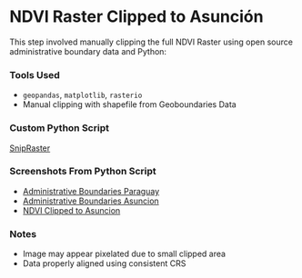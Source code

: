 # NDVI Raster Clipped to Asunción

This step involved manually clipping the full NDVI Raster using open source administrative boundary data and Python:

### Tools Used
- `geopandas`, `matplotlib`, `rasterio`
- Manual clipping with shapefile from Geoboundaries Data

### Custom Python Script
[SnipRaster](Scripts/SnipRaster.ipynb)

### Screenshots From Python Script
- [Administrative Boundaries Paraguay](../Data/Paraguay_Adm_Level_1.png)
- [Administrative Boundaries Asuncion](../Data/Asuncion_Adm_Level_1.png)
- [NDVI Clipped to Asuncion](../NDVI_Asuncion_Clipped.png)

### Notes
- Image may appear pixelated due to small clipped area
- Data properly aligned using consistent CRS
